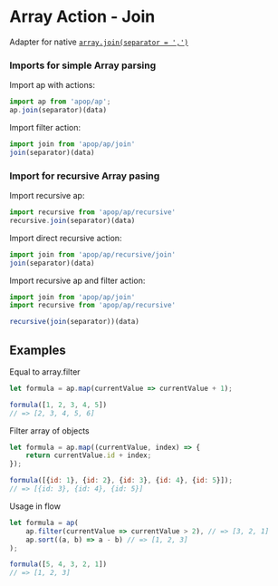 # Array Action - Join

Adapter for native [`array.join(separator = ',')`](https://www.w3schools.com/jsref/jsref_join.asp)

### Imports for simple Array parsing

Import ap with actions:

```js
import ap from 'apop/ap';
ap.join(separator)(data)
```

Import filter action:

```js
import join from 'apop/ap/join'
join(separator)(data)
```

### Import for recursive Array pasing

Import recursive ap:

```js
import recursive from 'apop/ap/recursive'
recursive.join(separator)(data)
```

Import direct recursive action:

```js
import join from 'apop/ap/recursive/join'
join(separator)(data)
```

Import recursive ap and filter action:

```js
import join from 'apop/ap/join'
import recursive from 'apop/ap/recursive'

recursive(join(separator))(data)
```

## Examples

Equal to array.filter

```js
let formula = ap.map(currentValue => currentValue + 1);

formula([1, 2, 3, 4, 5])
// => [2, 3, 4, 5, 6]
```

Filter array of objects

```js
let formula = ap.map((currentValue, index) => {
    return currentValue.id + index;
});

formula([{id: 1}, {id: 2}, {id: 3}, {id: 4}, {id: 5}]);
// => [{id: 3}, {id: 4}, {id: 5}]
```

Usage in flow

```js
let formula = ap(
    ap.filter(currentValue => currentValue > 2), // => [3, 2, 1]
    ap.sort((a, b) => a - b) // => [1, 2, 3]
);

formula([5, 4, 3, 2, 1])
// => [1, 2, 3]
```



